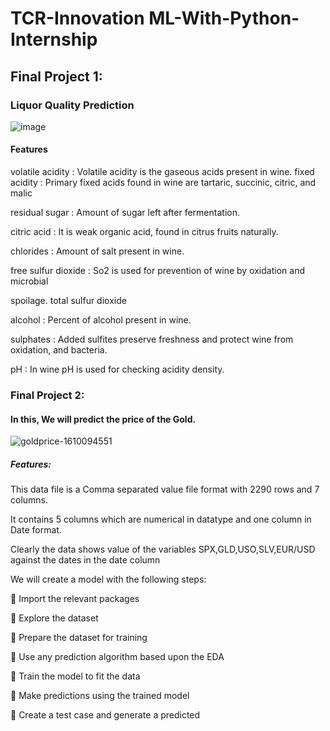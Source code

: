 # TCR-Innovation ML-With-Python-Internship

## Final Project 1:

### Liquor Quality Prediction

![image](https://user-images.githubusercontent.com/86619476/139453045-68239cff-c15a-4d9e-9ed0-efbaa3cf9fa1.png)

#### Features

volatile acidity : Volatile acidity is the gaseous acids present in wine. fixed acidity : Primary fixed acids found in wine are tartaric, succinic, citric, and malic

residual sugar : Amount of sugar left after fermentation.

citric acid : It is weak organic acid, found in citrus fruits naturally.

chlorides : Amount of salt present in wine.

free sulfur dioxide : So2 is used for prevention of wine by oxidation and microbial

spoilage. total sulfur dioxide

alcohol : Percent of alcohol present in wine. 

sulphates : Added sulfites preserve freshness and protect wine from oxidation, and
bacteria.

pH : In wine pH is used for checking acidity
density.

### Final Project 2: 
#### In this, We will predict the price of the Gold.
![goldprice-1610094551](https://user-images.githubusercontent.com/86619476/139431892-6240297f-c9bb-477d-9640-07130f5b8237.jpg)

##### Features:

This data file is a Comma separated value file format with 2290 rows and 7 columns.

It contains 5 columns which are numerical in datatype and one column in Date format.

Clearly the data shows value of the variables SPX,GLD,USO,SLV,EUR/USD
against the dates in the date column

We will create a model with the following steps:

 Import the relevant packages

 Explore the dataset

 Prepare the dataset for training

 Use any prediction algorithm based upon the EDA

 Train the model to fit the data

 Make predictions using the trained model

 Create a test case and generate a predicted 




